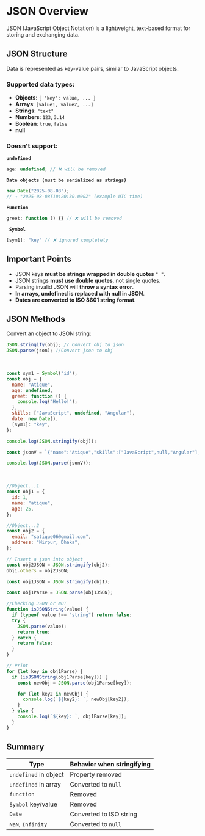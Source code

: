 # JSON Overview

JSON (JavaScript Object Notation) is a lightweight, text-based format for storing and exchanging data.

## JSON Structure

Data is represented as key-value pairs, similar to JavaScript objects.

### Supported data types:

- **Objects**: `{ "key": value, ... }`
- **Arrays**: `[value1, value2, ...]`
- **Strings**: `"text"`
- **Numbers**: `123`, `3.14`
- **Boolean**: `true`, `false`
- **null**

### Doesn't support:

**`undefined`**

```js
age: undefined; // ❌ will be removed
```

**`Date objects (must be serialized as strings)`**

```js
new Date("2025-08-08");
// → "2025-08-08T10:20:30.000Z" (example UTC time)
```

**`Function`**

```js
greet: function () {} // ❌ will be removed
```

**` Symbol`**

```js
[sym1]: "key" // ❌ ignored completely

```

## Important Points

- JSON keys **must be strings wrapped in double quotes** `" "`.
- JSON strings **must use double quotes**, not single quotes.
- Parsing invalid JSON will **throw a syntax error**.
- **In arrays, undefined is replaced with null in JSON**.
- **Dates are converted to ISO 8601 string format**.

## JSON Methods

Convert an object to JSON string:

```js
JSON.stringify(obj); // Convert obj to json
JSON.parse(json); //Convert json to obj
```

<br>

```js
const sym1 = Symbol("id");
const obj = {
  name: "Atique",
  age: undefined,
  greet: function () {
    console.log("Hello!");
  },
  skills: ["JavaScript", undefined, "Angular"],
  date: new Date(),
  [sym1]: "key",
};

console.log(JSON.stringify(obj));

const jsonV = `{"name":"Atique","skills":["JavaScript",null,"Angular"],"date":"2025-08-08T06:52:31.123Z"}`;

console.log(JSON.parse(jsonV));
```

<br>

```js
//Object...1
const obj1 = {
  id: 1,
  name: "atique",
  age: 25,
};

//Object...2
const obj2 = {
  email: "satique06@gmail.com",
  address: "Mirpur, Dhaka",
};

// Insert a json into object
const obj2JSON = JSON.stringify(obj2);
obj1.others = obj2JSON;

const obj1JSON = JSON.stringify(obj1);

const obj1Parse = JSON.parse(obj1JSON);

//Checking JSON or NOT
function isJSONString(value) {
  if (typeof value !== "string") return false;
  try {
    JSON.parse(value);
    return true;
  } catch {
    return false;
  }
}

// Print
for (let key in obj1Parse) {
  if (isJSONString(obj1Parse[key])) {
    const newObj = JSON.parse(obj1Parse[key]);

    for (let key2 in newObj) {
      console.log(`${key2}: `, newObj[key2]);
    }
  } else {
    console.log(`${key}: `, obj1Parse[key]);
  }
}
```

## Summary

| Type                  | Behavior when stringifying |
| --------------------- | -------------------------- |
| `undefined` in object | Property removed           |
| `undefined` in array  | Converted to `null`        |
| `function`            | Removed                    |
| `Symbol` key/value    | Removed                    |
| `Date`                | Converted to ISO string    |
| `NaN`, `Infinity`     | Converted to `null`        |

